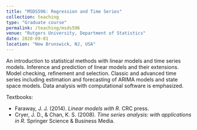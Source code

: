 ```yaml
---
title: "MSDS596: Regression and Time Series"
collection: teaching
type: "Graduate course"
permalink: /teaching/msds596
venue: "Rutgers University, Department of Statistics"
date: 2020-09-01
location: "New Brunswick, NJ, USA"
---
```



An introduction to statistical methods with linear models and time series models. Inference and prediction of linear models and their extensions. Model checking, refinement and selection. Classic and advanced time series including estimation and forecasting of ARIMA models and state space models. Data analysis with computational software is emphasized.

Textbooks:
* Faraway, J. J. (2014). *Linear models with R*. CRC press.
* Cryer, J. D., & Chan, K. S. (2008). *Time series analysis: with applications in R*. Springer Science & Business Media.
